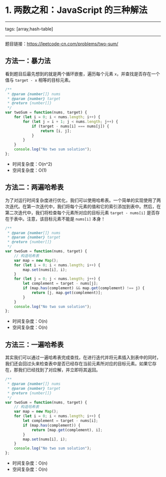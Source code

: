 # 1. 两数之和：JavaScript 的三种解法

---
tags: [array,hash-table]

---

题目链接：https://leetcode-cn.com/problems/two-sum/

## 方法一：暴力法

看到题目后最先想到的就是两个循环嵌套，遍历每个元素 `x`，并查找是否存在一个值与 `target - x` 相等的目标元素。

```js
/**
 * @param {number[]} nums
 * @param {number} target
 * @return {number[]}
 */
var twoSum = function(nums, target) {
    for (let i = 0; i < nums.length; i++) {
        for (let j = i + 1; j < nums.length; j++) {
            if (target - nums[i] === nums[j]) {
                return [i, j];
            }
        }
    }
    console.log("No two sum solution");
};
```

- 时间复杂度：O(n^2)
- 空间复杂度：O(1)


## 方法二：两遍哈希表

为了对运行时间复杂度进行优化，我们可以使用哈希表。一个简单的实现使用了两次迭代。在第一次迭代中，我们将每个元素的值和它的索引添加到表中。然后，在第二次迭代中，我们将检查每个元素所对应的目标元素 `target - nums[i]` 是否存在于表中。注意，该目标元素不能是 `nums[i]` 本身！

```js
/**
 * @param {number[]} nums
 * @param {number} target
 * @return {number[]}
 */
var twoSum = function(nums, target) {
    // 构造哈希表
    var map = new Map();
    for (let i = 0; i < nums.length; i++) {
        map.set(nums[i], i);
    }
    for (let j = 0; j < nums.length; j++) {
        let complement = target - nums[j];
        if (map.has(complement) && map.get(complement) !== j) {
            return [j, map.get(complement)];
        }
    }
    console.log("No two sum solution");
};
```

- 时间复杂度：O(n)
- 空间复杂度：O(n)


## 方法三：一遍哈希表

其实我们可以通过一遍哈希表完成查找，在进行迭代并将元素插入到表中的同时，我们还会回过头来检查表中是否已经存在当前元素所对应的目标元素。如果它存在，那我们已经找到了对应解，并立即将其返回。

```js
/**
 * @param {number[]} nums
 * @param {number} target
 * @return {number[]}
 */
var twoSum = function(nums, target) {
    // 构造哈希表
    var map = new Map();
    for (let i = 0; i < nums.length; i++) {
        let complement = target - nums[i];
        if (map.has(complement)) {
            return [map.get(complement), i];
        }
        map.set(nums[i], i);
    }
    console.log("No two sum solution");
};
```

- 时间复杂度：O(n)
- 空间复杂度：O(n)
